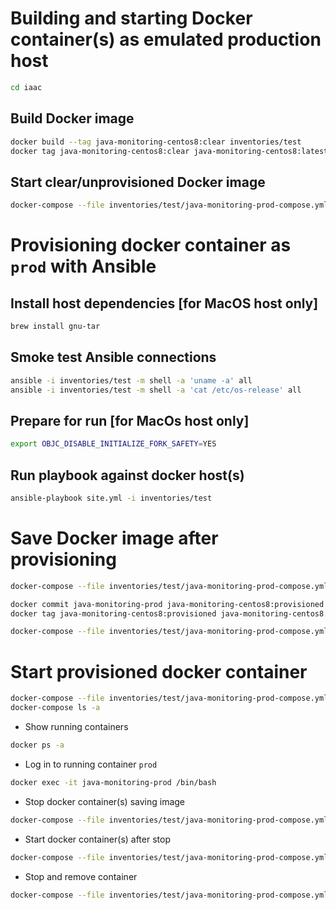 Building and starting Docker container(s) as emulated production host
=====================================================================

```bash
cd iaac
```

Build Docker image
------------------
```bash
docker build --tag java-monitoring-centos8:clear inventories/test
docker tag java-monitoring-centos8:clear java-monitoring-centos8:latest
```

Start clear/unprovisioned Docker image
--------------------------------------
```bash
docker-compose --file inventories/test/java-monitoring-prod-compose.yml up --detach
```


Provisioning docker container as `prod` with Ansible
====================================================

Install host dependencies [for MacOS host only]
-----------------------------------------------
```bash
brew install gnu-tar
```

Smoke test Ansible connections
------------------------------
```bash
ansible -i inventories/test -m shell -a 'uname -a' all
ansible -i inventories/test -m shell -a 'cat /etc/os-release' all
```

Prepare for run [for MacOs host only]
-------------------------------------
```bash
export OBJC_DISABLE_INITIALIZE_FORK_SAFETY=YES
```

Run playbook against docker host(s)
-----------------------------------
```bash
ansible-playbook site.yml -i inventories/test
```

Save Docker image after provisioning
====================================
```bash
docker-compose --file inventories/test/java-monitoring-prod-compose.yml stop

docker commit java-monitoring-prod java-monitoring-centos8:provisioned
docker tag java-monitoring-centos8:provisioned java-monitoring-centos8:latest

docker-compose --file inventories/test/java-monitoring-prod-compose.yml down
```


Start provisioned docker container
==================================
```bash
docker-compose --file inventories/test/java-monitoring-prod-compose.yml up --detach
docker-compose ls -a
```

- Show running containers
```bash
docker ps -a
```

- Log in to running container `prod`
```bash
docker exec -it java-monitoring-prod /bin/bash
```

- Stop docker container(s) saving image
```bash
docker-compose --file inventories/test/java-monitoring-prod-compose.yml stop
```

- Start docker container(s) after stop
```bash
docker-compose --file inventories/test/java-monitoring-prod-compose.yml start
```

- Stop and remove container
```bash
docker-compose --file inventories/test/java-monitoring-prod-compose.yml down
```
